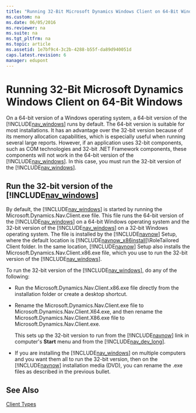 ```yaml
---
title: "Running 32-Bit Microsoft Dynamics Windows Client on 64-Bit Windows"
ms.custom: na
ms.date: 06/05/2016
ms.reviewer: na
ms.suite: na
ms.tgt_pltfrm: na
ms.topic: article
ms.assetid: 1e7bf9c4-3c2b-4288-b55f-da89d940051d
caps.latest.revision: 6
manager: edupont
---
```

# Running 32-Bit Microsoft Dynamics Windows Client on 64-Bit Windows
On a 64\-bit version of a Windows operating system, a 64\-bit version of the [!INCLUDE[nav_windows](../dynamics-nav/includes/nav_windows_md.md)] runs by default. The 64\-bit version is suitable for most installations. It has an advantage over the 32\-bit version because of its memory allocation capabilities, which is especially useful when running several large reports. However, if an application uses 32\-bit components, such as COM technologies and 32\-bit .NET Framework components, these components will not work in the 64\-bit version of the [!INCLUDE[nav_windows](../dynamics-nav/includes/nav_windows_md.md)]. In this case, you must run the 32\-bit version of the [!INCLUDE[nav_windows](../dynamics-nav/includes/nav_windows_md.md)].  
  
## Run the 32\-bit version of the [!INCLUDE[nav_windows](../dynamics-nav/includes/nav_windows_md.md)]  
 By default, the [!INCLUDE[nav_windows](../dynamics-nav/includes/nav_windows_md.md)] is started by running the Microsoft.Dynamics.Nav.Client.exe file. This file runs the 64\-bit version of the [!INCLUDE[nav_windows](../dynamics-nav/includes/nav_windows_md.md)] on a 64\-bit Windows operating system and the 32\-bit version of the [!INCLUDE[nav_windows](../dynamics-nav/includes/nav_windows_md.md)] on a 32\-bit Windows operating system. The file is installed by the [!INCLUDE[navnow](../dynamics-nav/includes/navnow_md.md)] Setup, where the default location is [!INCLUDE[navnow_x86install](../dynamics-nav/includes/navnow_x86install_md.md)]\\RoleTailored Client folder. In the same location, [!INCLUDE[navnow](../dynamics-nav/includes/navnow_md.md)] Setup also installs the Microsoft.Dynamics.Nav.Client.x86.exe file, which you use to run the 32\-bit version of the [!INCLUDE[nav_windows](../dynamics-nav/includes/nav_windows_md.md)].  
  
 To run the 32\-bit version of the [!INCLUDE[nav_windows](../dynamics-nav/includes/nav_windows_md.md)], do any of the following:  
  
-   Run the Microsoft.Dynamics.Nav.Client.x86.exe file directly from the installation folder or create a desktop shortcut.  
  
-   Rename the Microsoft.Dynamics.Nav.Client.exe file to Microsoft.Dynamics.Nav.Client.X64.exe, and then rename the Microsoft.Dynamics.Nav.Client.X86.exe file to Microsoft.Dynamics.Nav.Client.exe.  
  
     This sets up the 32\-bit version to run from the [!INCLUDE[navnow](../dynamics-nav/includes/navnow_md.md)] link in computer's **Start** menu and from the [!INCLUDE[nav_dev_long](../dynamics-nav/includes/nav_dev_long_md.md)].  
  
-   If you are installing the [!INCLUDE[nav_windows](../dynamics-nav/includes/nav_windows_md.md)] on multiple computers and you want them all to run the 32\-bit version, then on the [!INCLUDE[navnow](../dynamics-nav/includes/navnow_md.md)] installation media \(DVD\), you can rename the .exe files as described in the previous bullet.  
  
## See Also  
 [Client Types](../dynamics-nav/Client-Types.md)
